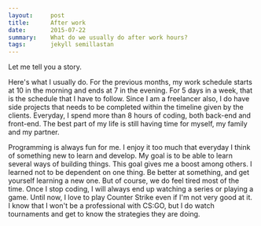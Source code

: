 ```yaml
---
layout:     post
title:      After work
date:       2015-07-22
summary:    What do we usually do after work hours?
tags:		jekyll semillastan
---
```


Let me tell you a story.

Here's what I usually do. For the previous months, my work schedule starts at 10 in the morning and ends at 7 in the evening. For 5 days in a week, that is the schedule that I have to follow. Since I am a freelancer also, I do have side projects that needs to be completed within the timeline given by the clients. Everyday, I spend more than 8 hours of coding, both back-end and front-end. The best part of my life is still having time for myself, my family and my partner.

Programming is always fun for me. I enjoy it too much that everyday I think of something new to learn and develop. My goal is to be able to learn several ways of building things. This goal gives me a boost among others. I learned not to be dependent on one thing. Be better at something, and get yourself learning a new one. But of course, we do feel tired most of the time. Once I stop coding, I will always end up watching a series or playing a game. Until now, I love to play Counter Strike even if I'm not very good at it. I know that I won't be a professional with CS:GO, but I do watch tournaments and get to know the strategies they are doing.
